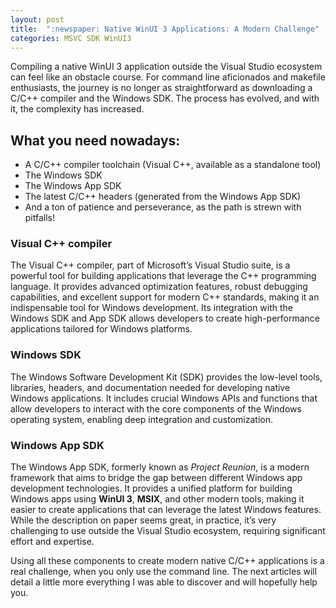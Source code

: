 ```yaml
---
layout: post
title:  ":newspaper: Native WinUI 3 Applications: A Modern Challenge"
categories: MSVC SDK WinUI3
---
```


Compiling a native WinUI 3 application outside the Visual Studio ecosystem can feel like an obstacle course. For command line aficionados and makefile enthusiasts, the journey is no longer as straightforward as downloading a C/C++ compiler and the Windows SDK. The process has evolved, and with it, the complexity has increased.

## What you need nowadays:

- A C/C++ compiler toolchain (Visual C++, available as a standalone tool)
- The Windows SDK
- The Windows App SDK
- The latest C/C++ headers (generated from the Windows App SDK)
- And a ton of patience and perseverance, as the path is strewn with pitfalls!

### Visual C++ compiler
The Visual C++ compiler, part of Microsoft’s Visual Studio suite, is a powerful tool for building applications that leverage the C++ programming language.
It provides advanced optimization features, robust debugging capabilities, and excellent support for modern C++ standards, making it an indispensable tool for Windows development. 
Its integration with the Windows SDK and App SDK allows developers to create high-performance applications tailored for Windows platforms.

### Windows SDK
The Windows Software Development Kit (SDK) provides the low-level tools, libraries, headers, and documentation needed for developing native Windows applications.
It includes crucial Windows APIs and functions that allow developers to interact with the core components of the Windows operating system, enabling deep integration and customization.

### Windows App SDK
The Windows App SDK, formerly known as *Project Reunion*, is a modern framework that aims to bridge the gap between different Windows app development technologies.
It provides a unified platform for building Windows apps using **WinUI 3**, **MSIX**, and other modern tools, making it easier to create applications that can leverage the latest Windows features.
While the description on paper seems great, in practice, it’s very challenging to use outside the Visual Studio ecosystem, requiring significant effort and expertise.

Using all these components to create modern native C/C++ applications is a real challenge, when you only use the command line.
The next articles will detail a little more everything I was able to discover and will hopefully help you.
